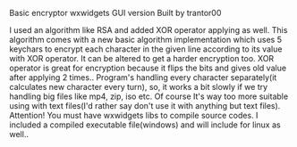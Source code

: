Basic encryptor wxwidgets GUI version 
Built by trantor00

I used an algorithm like RSA and added XOR operator applying as well.
This algorithm comes with a new basic algorithm implementation which uses 5 keychars to encrypt each character in the given line according to its value with XOR operator. It can be altered to get a harder encryption too. 
XOR operator is great for encryption because it flips the bits and gives old value after applying 2 times..
Program's handling every character separately(it calculates new character every turn), so, it works a bit slowly if we try handling big files like mp4, zip, iso etc. Of course It's way too more suitable using with text files(I'd rather say don't use it with anything but text files).
Attention! You must have wxwidgets libs to compile source codes. 
I included a compiled executable file(windows) and will include for linux as well..
